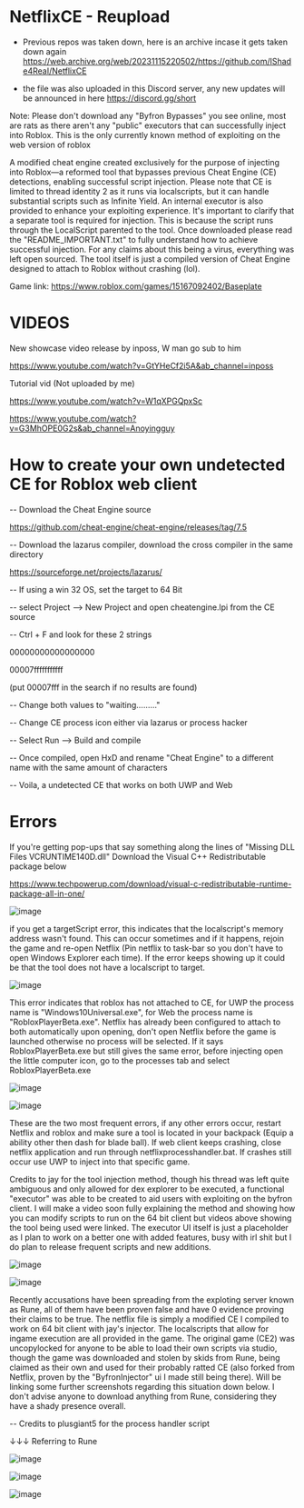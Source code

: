 # NetflixCE - Reupload

- Previous repos was taken down, here is an archive incase it gets taken down again
  https://web.archive.org/web/20231115220502/https://github.com/IShade4ReaI/NetflixCE


- the file was also uploaded in this Discord server, any new updates will be announced in here
 https://discord.gg/short 

Note: Please don't download any "Byfron Bypasses" you see online, most are rats as there aren't any "public" executors that can successfully inject into Roblox. This is the only currently known method of exploiting on the web version of roblox

A modified cheat engine created exclusively for the purpose of injecting into Roblox—a reformed tool that bypasses previous Cheat Engine (CE) detections, enabling successful script injection. Please note that CE is limited to thread identity 2 as it runs via localscripts, but it can handle substantial scripts such as Infinite Yield. An internal executor is also provided to enhance your exploiting experience. It's important to clarify that a separate tool is required for injection. This is because the script runs through the LocalScript parented to the tool. Once downloaded please read the "README_IMPORTANT.txt" to fully understand how to achieve successful injection. For any claims about this being a virus, everything was left open sourced. The tool itself is just a compiled version of Cheat Engine designed to attach to Roblox without crashing (lol).

Game link: https://www.roblox.com/games/15167092402/Baseplate


# VIDEOS


New showcase video release by inposs, W man go sub to him


https://www.youtube.com/watch?v=GtYHeCf2i5A&ab_channel=inposs



Tutorial vid (Not uploaded by me)



https://www.youtube.com/watch?v=W1qXPGQpxSc



https://www.youtube.com/watch?v=G3MhOPE0G2s&ab_channel=Anoyingguy



# How to create your own undetected CE for Roblox web client



-- Download the Cheat Engine source

https://github.com/cheat-engine/cheat-engine/releases/tag/7.5


-- Download the lazarus compiler, download the cross compiler in the same directory

https://sourceforge.net/projects/lazarus/



-- If using a win 32 OS, set the target to 64 Bit



-- select Project --> New Project and open cheatengine.lpi from the CE source



-- Ctrl + F and look for these 2 strings



00000000000000000

00007fffffffffff



(put 00007fff in the search if no results are found)



-- Change both values to "waiting………"



-- Change CE process icon either via lazarus or process hacker



-- Select Run --> Build and compile



-- Once compiled, open HxD and rename "Cheat Engine" to a different name with the same amount of characters



-- Voila, a undetected CE that works on both UWP and Web



# Errors


If you're getting pop-ups that say something along the lines of "Missing DLL Files VCRUNTIME140D.dll" Download the Visual C++ Redistributable package below



https://www.techpowerup.com/download/visual-c-redistributable-runtime-package-all-in-one/



![image](https://github.com/IShade4ReaI/NetflixCE---Reupload/assets/143328800/afe05adc-3078-45d4-a79b-86bf405f2295)




if you get a targetScript error, this indicates that the localscript's memory address wasn't found. This can occur sometimes and if it happens, rejoin the game and re-open Netflix (Pin netflix to task-bar so you don't have to open Windows Explorer each time). If the error keeps showing up it could be that the tool does not have a localscript to target.



![image](https://github.com/IShade4ReaI/NetflixCE---Reupload/assets/143328800/6be8f324-ff8b-4794-b794-62e6c5f7e7b5)



This error indicates that roblox has not attached to CE, for UWP the process name is "Windows10Universal.exe", for Web the process name is "RobloxPlayerBeta.exe". Netflix has already been configured to attach to both automatically upon opening, don't open Netflix before the game is launched otherwise no process will be selected. If it says RobloxPlayerBeta.exe but still gives the same error, before injecting open the little computer icon, go to the processes tab and select RobloxPlayerBeta.exe



![image](https://github.com/IShade4ReaI/NetflixCE---Reupload/assets/143328800/003e85f4-82be-42e2-b57a-c6a6760cce0f)




![image](https://github.com/IShade4ReaI/NetflixCE---Reupload/assets/143328800/5357297d-b482-426b-aea6-3dbb688eda0a)




These are the two most frequent errors, if any other errors occur, restart Netflix and roblox and make sure a tool is located in your backpack (Equip a ability other then dash for blade ball). If web client keeps crashing, close netflix application and run through netflixprocesshandler.bat. If crashes still occur use UWP to inject into that specific game.



Credits to jay for the tool injection method, though his thread was left quite ambiguous and only allowed for dex explorer to be executed, a functional "executor" was able to be created to aid users with exploiting on the byfron client. I will make a video soon fully explaining the method and showing how you can modify scripts to run on the 64 bit client but videos above showing the tool being used were linked. The executor UI itself is just a placeholder as I plan to work on a better one with added features, busy with irl shit but I do plan to release frequent scripts and new additions.



![image](https://github.com/IShade4ReaI/NetflixCE---Reupload/assets/143328800/41071078-eb28-43dd-955c-fef55e68c05a)




![image](https://github.com/IShade4ReaI/NetflixCE---Reupload/assets/143328800/c7b94b68-1b09-4de2-847b-0bb50e662854)




Recently accusations have been spreading from the exploting server known as Rune, all of them have been proven false and have 0 evidence proving their claims to be true. The netflix file is simply a modified CE I compiled to work on 64 bit client with jay's injector. The localscripts that allow for ingame execution are all provided in the game. The original game (CE2) was uncopylocked for anyone to be able to load their own scripts via studio, though the game was downloaded and stolen by skids from Rune, being claimed as their own and used for their probably ratted CE (also forked from Netflix, proven by the "ByfronInjector" ui I made still being there). Will be linking some further screenshots regarding this situation down below. I don't advise anyone to download anything from Rune, considering they have a shady presence overall.



-- Credits to plusgiant5 for the process handler script



↓↓↓ Referring to Rune



![image](https://github.com/IShade4ReaI/NetflixCE---Reupload/assets/143328800/eb4abaa3-2f2c-441a-b28e-1278e13ee4e4)




![image](https://github.com/IShade4ReaI/NetflixCE---Reupload/assets/143328800/dd4543fb-4aff-430c-b6eb-2aea0286e4d1)


![image](https://github.com/IShade4ReaI/NetflixCE---Reupload/assets/143328800/f6a7dc33-1826-4073-ac96-7b5a1c0797dc)
